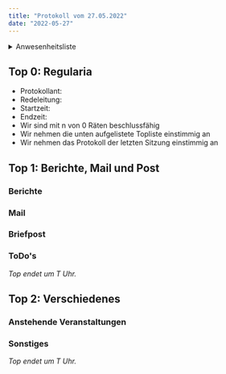 ```yaml
---
title: "Protokoll vom 27.05.2022"
date: "2022-05-27"
---
```


<details>
<summary>Anwesenheitsliste</summary>

#### Anwesende Räte

#### Abwesende Räte

#### Entschuldigte Räte

#### Gäste

</details>

## Top 0: Regularia

- Protokollant: 
- Redeleitung: 
- Startzeit: 
- Endzeit: 
- Wir sind mit n von 0 Räten beschlussfähig
- Wir nehmen die unten aufgelistete Topliste einstimmig an
- Wir nehmen das Protokoll der letzten Sitzung einstimmig an

## Top 1: Berichte, Mail und Post

### Berichte

### Mail

### Briefpost

### ToDo's

_Top endet um T Uhr._

## Top 2: Verschiedenes

### Anstehende Veranstaltungen

### Sonstiges

_Top endet um T Uhr._
